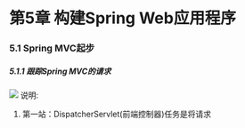 # 第5章 构建Spring Web应用程序

### 5.1 Spring MVC起步
##### 5.1.1 跟踪Spring MVC的请求
![](https://github.com/thinkingfioa/spring-example/tree/master/chapter05/src/main/resources/5.1)
说明:
1. 第一站：DispatcherServlet(前端控制器)任务是将请求
